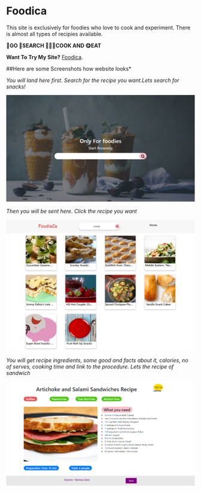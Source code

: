 # Foodica
This site is exclusively for foodies who love to cook and experiment. There is almost all types of recipies available. 

**🚶GO 👀SEARCH 👨🏼‍🍳COOK AND 😋EAT**

**Want To Try My Site?**
[Foodica](http://foodica.surge.sh/).

##Here are some Screenshots how website looks*

*You will land here first. Search for the recipe you want.Lets search for snacks!*

![Cover Photo](https://github.com/Sushmitha-Katti/Foodica/blob/master/images/food-cover.png "")

*Then you will be sent here. Click the recipe you want*

![Cover Photo](https://github.com/Sushmitha-Katti/Foodica/blob/master/images/foodica-next.png "")

*You will get recipe ingredients, some good and facts about it, calories, no of serves, cooking time and link to the procedure. Lets the recipe of sandwich*

![Cover Photo](https://github.com/Sushmitha-Katti/Foodica/blob/master/images/foodica-recipe.png "")


 





